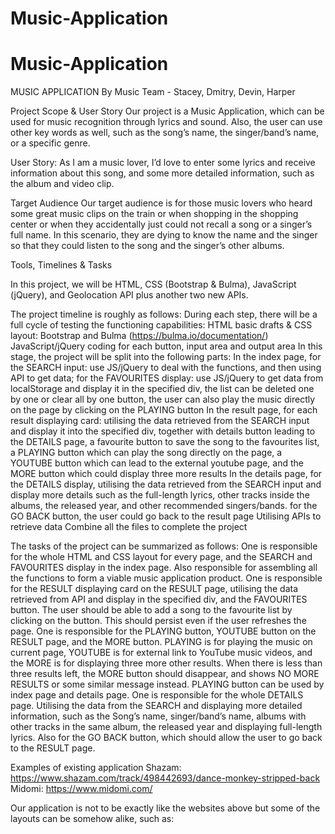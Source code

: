 # Music-Application
# Music-Application

MUSIC APPLICATION 
By Music Team - Stacey, Dmitry, Devin, Harper

Project Scope & User Story
Our project is a Music Application, which can be used for music recognition through lyrics and sound. Also, the user can use other key words as well, such as the song’s name, the singer/band’s name, or a specific genre.

User Story:
As I am a music lover, I’d love to enter some lyrics and receive information about this song, and some more detailed information, such as the album and video clip.

Target Audience
Our target audience is for those music lovers who heard some great music clips on the train or when shopping in the shopping center or when they accidentally just could not recall a song or a singer’s full name. In this scenario, they are dying to know the name and the singer so that they could listen to the song and the singer’s other albums.

Tools, Timelines & Tasks

In this project, we will be HTML, CSS (Bootstrap & Bulma), JavaScript (jQuery), and Geolocation API plus another two new APIs.



The project timeline is roughly as follows:
During each step, there will be a full cycle of testing the functioning capabilities:
HTML basic drafts & CSS layout: Bootstrap and Bulma (https://bulma.io/documentation/)
JavaScript/jQuery coding for each button, input area and output area
In this stage, the project will be split into the following parts:
In the index page, 
for the SEARCH input: use JS/jQuery to deal with the functions, and then using API to get data;
for the FAVOURITES display: use JS/jQuery to get data from localStorage and display it in the specified div, the list can be deleted one by one or clear all by one button, the user can also play the music directly on the page by clicking on the PLAYING button
In the result page, 
for each result displaying card: utilising the data retrieved from the SEARCH input and display it into the specified div, together with details button leading to the DETAILS page, a favourite button to save the song to the favourites list, a PLAYING button which can play the song directly on the page, a YOUTUBE button which can lead to the external youtube page, and the MORE button which could display three more results
In the details page, 
for the DETAILS display, utilising the data retrieved from the SEARCH input and display more details such as the full-length lyrics, other tracks inside the albums, the released year, and other recommended singers/bands.
for the GO BACK button, the user could go back to the result page
Utilising APIs to retrieve data
Combine all the files to complete the project


The tasks of the project can be summarized as follows:
One is responsible for the whole HTML and CSS layout for every page, and the SEARCH and FAVOURITES display in the index page. Also responsible for assembling all the functions to form a viable music application product.
One is responsible for the RESULT displaying card on the RESULT page, utilising the data retrieved from API and display in the specified div, and the FAVOURITES button. The user should be able to add a song to the favourite list by clicking on the button. This should persist even if the user refreshes the page.
One is responsible for the PLAYING button, YOUTUBE button on the RESULT page, and the MORE button. PLAYING is for playing the music on current page, YOUTUBE is for external link to YouTube music videos, and the MORE is for displaying three more other results. When there is less than three results left, the MORE button should disappear, and shows NO MORE RESULTS or some similar message instead. PLAYING button can be used by index page and details page. 
One is responsible for the whole DETAILS page. Utilising the data from the SEARCH and displaying more detailed information, such as the Song’s name, singer/band’s name, albums with other tracks in the same album, the released year and displaying full-length lyrics. Also for the GO BACK button, which should allow the user to go back to the RESULT page. 

Examples of existing application
Shazam: https://www.shazam.com/track/498442693/dance-monkey-stripped-back
Midomi: https://www.midomi.com/

Our application is not to be exactly like the websites above but some of the layouts can be somehow alike, such as:




